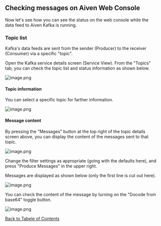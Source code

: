 ## Checking messages on Aiven Web Console

Now let's see how you can see the status on the web console while the data feed to Aiven Kafka is running.

### Topic list

Kafka's data feeds are sent from the sender (Producer) to the receiver (Consumer) via a specific "topic".

Open the Kafka service details screen (Service View).
From the "Topics" tab, you can check the topic list and status information as shown below.

![image.png](https://qiita-image-store.s3.ap-northeast-1.amazonaws.com/0/176567/4774dc73-570d-bd9f-f0ba-9ea173563bb4.png)

#### Topic information

You can select a specific topic for farther information.

![image.png](https://qiita-image-store.s3.ap-northeast-1.amazonaws.com/0/176567/ce11ab83-06d6-3887-b189-2b384f706cbc.png)


#### Message content

By pressing the "Messages" button at the top right of the topic details screen above, you can display the content of the messages sent to that topic.

![image.png](https://qiita-image-store.s3.ap-northeast-1.amazonaws.com/0/176567/de49479f-b42b-d07c-38ec-a89fa241c964.png)

Change the filter settings as appropriate (going with the defaults here), and press "Produce Messages" in the upper right.

Messages are displayed as shown below (only the first line is cut out here).

![image.png](https://qiita-image-store.s3.ap-northeast-1.amazonaws.com/0/176567/41f4b4c2-74bf-83f2-42ee-301844249959.png)

You can check the content of the message by turning on the "Docode from base64" toggle button.

![image.png](https://qiita-image-store.s3.ap-northeast-1.amazonaws.com/0/176567/bb70e7be-bd38-03cd-acea-5043329896de.png)


[Back to Tabele of Contents](./contents_en.md)
